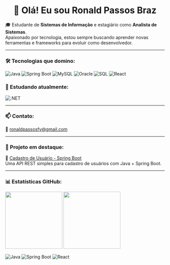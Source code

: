 <h1 align="center">👋 Olá! Eu sou Ronald Passos Braz</h1>

🎓 Estudante de **Sistemas de Informação** e estagiário como **Analista de Sistemas**.  
Apaixonado por tecnologia, estou sempre buscando aprender novas ferramentas e frameworks para evoluir como desenvolvedor.

---

### 🛠️ Tecnologias que domino:
![Java](https://img.shields.io/badge/Java-007396?style=flat&logo=java&logoColor=white)
![Spring Boot](https://img.shields.io/badge/SpringBoot-6DB33F?style=flat&logo=spring-boot&logoColor=white)
![MySQL](https://img.shields.io/badge/MySQL-4479A1?style=flat&logo=mysql&logoColor=white)
![Oracle](https://img.shields.io/badge/Oracle-F80000?style=flat&logo=oracle&logoColor=white)
![SQL](https://img.shields.io/badge/SQL-003B57?style=flat&logo=sqlite&logoColor=white)
![React](https://img.shields.io/badge/React-61DAFB?style=flat&logo=react&logoColor=black)

### 📘 Estudando atualmente:
![.NET](https://img.shields.io/badge/.NET-512BD4?style=flat&logo=dotnet&logoColor=white)

---

### 📫 Contato:
📧 ronaldpassosfv@gmail.com

---

### 📌 Projeto em destaque:
📂 [Cadastro de Usuário - Spring Boot](https://github.com/RonaldPassosPB/cadastro-usuario)  
Uma API REST simples para cadastro de usuários com Java + Spring Boot.

---

### 📊 Estatísticas GitHub:

<p align="left">
  <img height="180em" src="https://github-readme-stats.vercel.app/api?username=RonaldPassosPB&show_icons=true&theme=radical" />
  <img height="180em" src="https://github-readme-stats.vercel.app/api/top-langs/?username=RonaldPassosPB&layout=compact&theme=radical" />
</p>


![Java](https://img.shields.io/badge/Java-007396?style=for-the-badge&logo=java&logoColor=white)
![Spring Boot](https://img.shields.io/badge/SpringBoot-6DB33F?style=for-the-badge&logo=spring-boot&logoColor=white)
![React](https://img.shields.io/badge/React-20232A?style=for-the-badge&logo=react&logoColor=61DAFB)


<!--
**RonaldPassosPB/RonaldPassosPB** is a ✨ _special_ ✨ repository because its `README.md` (this file) appears on your GitHub profile.

Here are some ideas to get you started:

- 🔭 I’m currently working on ...
- 🌱 I’m currently learning ...
- 👯 I’m looking to collaborate on ...
- 🤔 I’m looking for help with ...
- 💬 Ask me about ...
- 📫 How to reach me: ...
- 😄 Pronouns: ...
- ⚡ Fun fact: ...
-->
